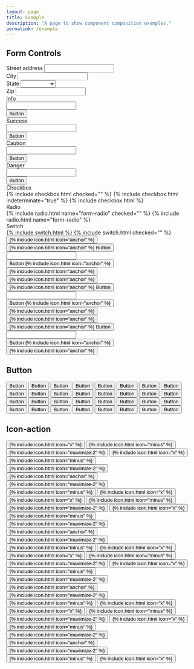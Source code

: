```yaml
---
layout: page
title: Example
description: "A page to show component composition examples."
permalink: /example
---
```


## Form Controls

<form class="gap-y">
  <div class="gap-y-sm">
    <label for="address_street">Street address</label>
    <input class="input" type="text" name="address[street]" id="address_street">
  </div>
  <div>
    <div class="grid grid_gap-y_sm grid_stack_sm">
      <div class="grid__item gap-y-sm">
        <label for="address_city">City</label>
        <input class="input" type="text" name="address[city]" id="address_city">
      </div>
      <div class="grid__item gap-y-sm">
        <label for="address_state">State</label>
        <select class="input input_type_select" name="address[state]" id="address_state">
          <option></option>
          <option>Washington</option>
          <option>Oregon</option>
          <option>California</option>
        </select>
      </div>
      <div class="grid__item gap-y-sm">
        <label for="address_zip">Zip</label>
        <input class="input" type="text" name="address[zip]" id="address_zip">
      </div>
    </div>
  </div>
  <div>
    <div class="grid grid_gap-y_sm grid_stack_sm">
      <div class="grid__item gap-y-sm">
        <label for="form_info">Info</label>
        <div>
          <div class="grid grid_gap_xs">
            <div class="grid__item">
              <input class="input input_state_info" type="text" name="form[info]" id="form_info">
            </div>
            <div class="grid__item grid__item_auto">
              <button type="button" class="button button_state_info">Button</button>
            </div>
          </div>
        </div>
      </div>
      <div class="grid__item gap-y-sm">
        <label for="form_info">Success</label>
        <div>
          <div class="grid grid_gap_xs">
            <div class="grid__item">
              <input class="input input_state_success" type="text" name="form[success]" id="form_success">
            </div>
            <div class="grid__item grid__item_auto">
              <button type="button" class="button button_state_success">Button</button>
            </div>
          </div>
        </div>
      </div>
      <div class="grid__item gap-y-sm">
        <label for="form_info">Caution</label>
        <div>
          <div class="grid grid_gap_xs">
            <div class="grid__item">
              <input class="input input_state_caution" type="text" name="form[caution]" id="form_caution">
            </div>
            <div class="grid__item grid__item_auto">
              <button type="button" class="button button_state_caution">Button</button>
            </div>
          </div>
        </div>
      </div>
      <div class="grid__item gap-y-sm">
        <label for="form_info">Danger</label>
        <div>
          <div class="grid grid_gap_xs">
            <div class="grid__item">
              <input class="input input_state_danger" type="text" name="form[danger]" id="form_danger">
            </div>
            <div class="grid__item grid__item_auto">
              <button type="button" class="button button_state_danger">Button</button>
            </div>
          </div>
        </div>
      </div>
    </div>
  </div>
  <div>
    <div class="grid grid_gap-y_sm grid_stack_sm">
      <div class="grid__item gap-y-sm">
        <label>Checkbox</label>
        <div>
          {% include checkbox.html checked="" %}
          {% include checkbox.html indeterminate="true" %}
          {% include checkbox.html %}
        </div>
      </div>
      <div class="grid__item gap-y-sm">
        <label for="form-radio">Radio</label>
        <div>
          {% include radio.html name="form-radio" checked="" %}
          {% include radio.html name="form-radio" %}
        </div>
      </div>
      <div class="grid__item gap-y-sm">
        <label>Switch</label>
        <div>
          {% include switch.html %}
          {% include switch.html checked="" %}
        </div>
      </div>
    </div>
  </div>
  <div>
    <div class="grid grid_gap-x_xs grid_stack_sm">
      <div class="grid__item grid__item_auto">
        <button type="button" class="button button_icon button_size_sm button_color_secondary">
          {% include icon.html icon="anchor" %}
        </button>
      </div>
      <div class="grid__item grid__item_auto">
        <button type="button" class="button button_size_sm button_color_secondary">
          {% include icon.html icon="anchor" %}
          <span>Button</span>
        </button>
      </div>
      <div class="grid__item">
        <input class="input input_size_sm" type="text">
      </div>
      <div class="grid__item grid__item_auto">
        <button type="button" class="button button_size_sm">
          <span>Button</span>
          {% include icon.html icon="anchor" %}
        </button>
      </div>
      <div class="grid__item grid__item_auto">
        <button type="button" class="button button_icon button_size_sm">
          {% include icon.html icon="anchor" %}
        </button>
      </div>
    </div>
    <div class="grid grid_gap-x_xs grid_stack_sm">
      <div class="grid__item grid__item_auto">
        <button type="button" class="button button_icon button_color_secondary">
          {% include icon.html icon="anchor" %}
        </button>
      </div>
      <div class="grid__item grid__item_auto">
        <button type="button" class="button button_color_secondary">
          {% include icon.html icon="anchor" %}
          <span>Button</span>
        </button>
      </div>
      <div class="grid__item">
        <input class="input" type="text">
      </div>
      <div class="grid__item grid__item_auto">
        <button type="button" class="button">
          <span>Button</span>
          {% include icon.html icon="anchor" %}
        </button>
      </div>
      <div class="grid__item grid__item_auto">
        <button type="button" class="button button_icon">
          {% include icon.html icon="anchor" %}
        </button>
      </div>
    </div>
    <div class="grid grid_gap-x_xs grid_stack_sm">
      <div class="grid__item grid__item_auto">
        <button type="button" class="button button_icon button_size_lg button_color_secondary">
          {% include icon.html icon="anchor" %}
        </button>
      </div>
      <div class="grid__item grid__item_auto">
        <button type="button" class="button button_size_lg button_color_secondary">
          {% include icon.html icon="anchor" %}
          <span>Button</span>
        </button>
      </div>
      <div class="grid__item">
        <input class="input input_size_lg" type="text">
      </div>
      <div class="grid__item grid__item_auto">
        <button type="button" class="button button_size_lg">
          <span>Button</span>
          {% include icon.html icon="anchor" %}
        </button>
      </div>
      <div class="grid__item grid__item_auto">
        <button type="button" class="button button_icon button_size_lg">
          {% include icon.html icon="anchor" %}
        </button>
      </div>
    </div>
  </div>
</form>

## Button

<div class="padding">
  <div class="level">
    <button class="button">Button</button>
    <button class="button button_subtle">Button</button>
    <button class="button button_color_primary">Button</button>
    <button class="button button_color_secondary">Button</button>
    <button class="button button_state_info">Button</button>
    <button class="button button_state_success">Button</button>
    <button class="button button_state_caution">Button</button>
    <button class="button button_state_danger">Button</button>
  </div>
</div>

<div class="padding radius background-night">
  <div class="level">
    <button class="button button_invert">Button</button>
    <button class="button button_subtle button_invert">Button</button>
    <button class="button button_color_primary">Button</button>
    <button class="button button_color_secondary">Button</button>
    <button class="button button_state_info">Button</button>
    <button class="button button_state_success">Button</button>
    <button class="button button_state_caution">Button</button>
    <button class="button button_state_danger">Button</button>
  </div>
</div>

<div class="padding">
  <div class="level">
    <button class="button is-loading">Button</button>
    <button class="button is-loading button_subtle">Button</button>
    <button class="button is-loading button_color_primary">Button</button>
    <button class="button is-loading button_color_secondary">Button</button>
    <button class="button is-loading button_state_info">Button</button>
    <button class="button is-loading button_state_success">Button</button>
    <button class="button is-loading button_state_caution">Button</button>
    <button class="button is-loading button_state_danger">Button</button>
  </div>
</div>

<div class="padding radius background-night">
  <div class="level">
    <button class="button is-loading button_invert">Button</button>
    <button class="button is-loading button_subtle button_invert">Button</button>
    <button class="button is-loading button_color_primary">Button</button>
    <button class="button is-loading button_color_secondary">Button</button>
    <button class="button is-loading button_state_info">Button</button>
    <button class="button is-loading button_state_success">Button</button>
    <button class="button is-loading button_state_caution">Button</button>
    <button class="button is-loading button_state_danger">Button</button>
  </div>
</div>

## Icon-action

<div class="padding">
  <div class="level">
    <button class="icon-action">
      {% include icon.html icon="x" %}
    </button>
    <button class="icon-action">
      {% include icon.html icon="minus" %}
    </button>
    <button class="icon-action">
      {% include icon.html icon="maximize-2" %}
    </button>
    <button class="icon-action icon-action_subtle">
      {% include icon.html icon="x" %}
    </button>
    <button class="icon-action icon-action_subtle">
      {% include icon.html icon="minus" %}
    </button>
    <button class="icon-action icon-action_subtle">
      {% include icon.html icon="maximize-2" %}
    </button>
    <button class="icon-action icon-action_state_info">
      {% include icon.html icon="anchor" %}
    </button>
    <button class="icon-action icon-action_state_success">
      {% include icon.html icon="maximize-2" %}
    </button>
    <button class="icon-action icon-action_state_caution">
      {% include icon.html icon="minus" %}
    </button>
    <button class="icon-action icon-action_state_danger">
      {% include icon.html icon="x" %}
    </button>
  </div>
</div>

<div class="padding radius background-night">
  <div class="level">
    <button class="icon-action icon-action_invert">
      {% include icon.html icon="x" %}
    </button>
    <button class="icon-action icon-action_invert">
      {% include icon.html icon="minus" %}
    </button>
    <button class="icon-action icon-action_invert">
      {% include icon.html icon="maximize-2" %}
    </button>
    <button class="icon-action icon-action_subtle icon-action_invert">
      {% include icon.html icon="x" %}
    </button>
    <button class="icon-action icon-action_subtle icon-action_invert">
      {% include icon.html icon="minus" %}
    </button>
    <button class="icon-action icon-action_subtle icon-action_invert">
      {% include icon.html icon="maximize-2" %}
    </button>
    <button class="icon-action icon-action_state_info">
      {% include icon.html icon="anchor" %}
    </button>
    <button class="icon-action icon-action_state_success">
      {% include icon.html icon="maximize-2" %}
    </button>
    <button class="icon-action icon-action_state_caution">
      {% include icon.html icon="minus" %}
    </button>
    <button class="icon-action icon-action_state_danger">
      {% include icon.html icon="x" %}
    </button>
  </div>
</div>

<div class="padding">
  <div class="level">
    <button class="icon-action is-loading">
      {% include icon.html icon="x" %}
    </button>
    <button class="icon-action is-loading">
      {% include icon.html icon="minus" %}
    </button>
    <button class="icon-action is-loading">
      {% include icon.html icon="maximize-2" %}
    </button>
    <button class="icon-action is-loading icon-action_subtle">
      {% include icon.html icon="x" %}
    </button>
    <button class="icon-action is-loading icon-action_subtle">
      {% include icon.html icon="minus" %}
    </button>
    <button class="icon-action is-loading icon-action_subtle">
      {% include icon.html icon="maximize-2" %}
    </button>
    <button class="icon-action is-loading icon-action_state_info">
      {% include icon.html icon="anchor" %}
    </button>
    <button class="icon-action is-loading icon-action_state_success">
      {% include icon.html icon="maximize-2" %}
    </button>
    <button class="icon-action is-loading icon-action_state_caution">
      {% include icon.html icon="minus" %}
    </button>
    <button class="icon-action is-loading icon-action_state_danger">
      {% include icon.html icon="x" %}
    </button>
  </div>
</div>

<div class="padding radius background-night">
  <div class="level">
    <button class="icon-action is-loading icon-action_invert">
      {% include icon.html icon="x" %}
    </button>
    <button class="icon-action is-loading icon-action_invert">
      {% include icon.html icon="minus" %}
    </button>
    <button class="icon-action is-loading icon-action_invert">
      {% include icon.html icon="maximize-2" %}
    </button>
    <button class="icon-action is-loading icon-action_subtle icon-action_invert">
      {% include icon.html icon="x" %}
    </button>
    <button class="icon-action is-loading icon-action_subtle icon-action_invert">
      {% include icon.html icon="minus" %}
    </button>
    <button class="icon-action is-loading icon-action_subtle icon-action_invert">
      {% include icon.html icon="maximize-2" %}
    </button>
    <button class="icon-action is-loading icon-action_state_info">
      {% include icon.html icon="anchor" %}
    </button>
    <button class="icon-action is-loading icon-action_state_success">
      {% include icon.html icon="maximize-2" %}
    </button>
    <button class="icon-action is-loading icon-action_state_caution">
      {% include icon.html icon="minus" %}
    </button>
    <button class="icon-action is-loading icon-action_state_danger">
      {% include icon.html icon="x" %}
    </button>
  </div>
</div>
